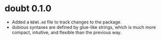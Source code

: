 # doubt 0.1.0

* Added a `NEWS.md` file to track changes to the package.
* dubious syntaxes are defined by glue-like strings, which is much more compact,
  intuitive, and flexible than the previous way.
